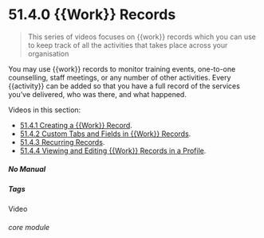 # 51.4.0 {{Work}} Records

> This series of videos focuses on {{work}} records which you can use to keep track of all the activities that takes place across your organisation



You may use {{work}} records to monitor training events, one-to-one counselling, staff meetings, or any number of other activities. Every {{activity}} can be added so that you have a full record of the services you’ve delivered, who was there, and what happened.

Videos in this section:

- [51.4.1 Creating a {{Work}} Record](/help/index/p/51.4.1).
- [51.4.2 Custom Tabs and Fields in {{Work}} Records](/help/index/p/51.4.2).
- [51.4.3 Recurring Records](/help/index/p/51.4.3).
- [51.4.4 Viewing and Editing {{Work}} Records in a Profile](/help/index/p/51.4.4).


##### No Manual

##### Tags
Video

###### core module
